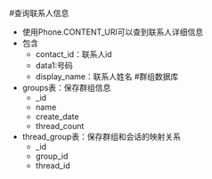 #查询联系人信息
* 使用Phone.CONTENT_URI可以查到联系人详细信息
* 包含
	* contact_id：联系人id
	* data1:号码
	* display_name：联系人姓名
#群组数据库
* groups表：保存群组信息
	* _id
	* name
	* create_date
	* thread_count
* thread_group表：保存群组和会话的映射关系
	* _id
	* group_id
	* thread_id